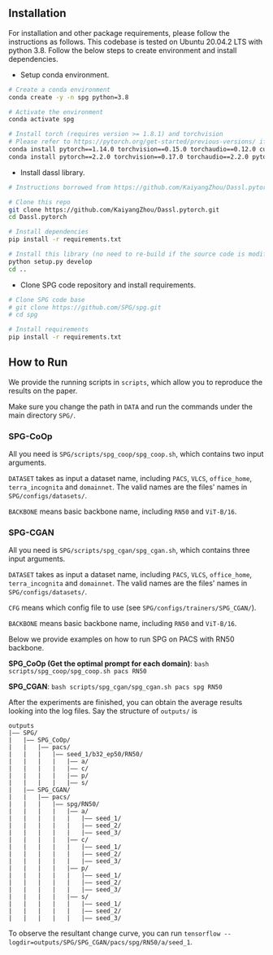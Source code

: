 
## Installation 
For installation and other package requirements, please follow the instructions as follows. 
This codebase is tested on Ubuntu 20.04.2 LTS with python 3.8. Follow the below steps to create environment and install dependencies.

* Setup conda environment.
```bash
# Create a conda environment
conda create -y -n spg python=3.8

# Activate the environment
conda activate spg

# Install torch (requires version >= 1.8.1) and torchvision
# Please refer to https://pytorch.org/get-started/previous-versions/ if your cuda version is different
conda install pytorch==1.14.0 torchvision==0.15.0 torchaudio==0.12.0 cudatoolkit=11.8 -c pytorch
conda install pytorch==2.2.0 torchvision==0.17.0 torchaudio==2.2.0 pytorch-cuda=12.1 -c pytorch -c nvidia
```

* Install dassl library.
```bash
# Instructions borrowed from https://github.com/KaiyangZhou/Dassl.pytorch#installation

# Clone this repo
git clone https://github.com/KaiyangZhou/Dassl.pytorch.git
cd Dassl.pytorch

# Install dependencies
pip install -r requirements.txt

# Install this library (no need to re-build if the source code is modified)
python setup.py develop
cd ..
```

* Clone SPG code repository and install requirements.
```bash
# Clone SPG code base
# git clone https://github.com/SPG/spg.git
# cd spg

# Install requirements
pip install -r requirements.txt
```


## How to Run

We provide the running scripts in `scripts`, which allow you to reproduce the results on the paper.

Make sure you change the path in `DATA` and run the commands under the main directory `SPG/`.

### SPG-CoOp

All you need is `SPG/scripts/spg_coop/spg_coop.sh`, which contains two input arguments.

`DATASET` takes as input a dataset name, including `PACS`, `VLCS`, `office_home`, `terra_incognita` and `domainnet`. The valid names are the files' names in `SPG/configs/datasets/`.

`BACKBONE` means basic backbone name, including `RN50` and `ViT-B/16`.

### SPG-CGAN

All you need is `SPG/scripts/spg_cgan/spg_cgan.sh`, which contains three input arguments.

`DATASET` takes as input a dataset name, including `PACS`, `VLCS`, `office_home`, `terra_incognita` and `domainnet`. The valid names are the files' names in `SPG/configs/datasets/`.

`CFG` means which config file to use (see `SPG/configs/trainers/SPG_CGAN/`).

`BACKBONE` means basic backbone name, including `RN50` and `ViT-B/16`.

Below we provide examples on how to run SPG on PACS with RN50 backbone.

**SPG_CoOp (Get the optimal prompt for each domain)**:
`bash scripts/spg_coop/spg_coop.sh pacs RN50`

**SPG_CGAN**:
`bash scripts/spg_cgan/spg_cgan.sh pacs spg RN50`


After the experiments are finished, you can obtain the average results looking into the log files. Say the structure of `outputs/` is

```
outputs
|–– SPG/
|   |–– SPG_CoOp/
|   |   |–– pacs/
|   |   |   |–– seed_1/b32_ep50/RN50/
|   |   |   |   |–– a/
|   |   |   |   |–– c/
|   |   |   |   |–– p/
|   |   |   |   |–– s/
|   |–– SPG_CGAN/
|   |   |–– pacs/
|   |   |   |–– spg/RN50/
|   |   |   |   |–– a/
|   |   |   |   |   |–– seed_1/
|   |   |   |   |   |–– seed_2/
|   |   |   |   |   |–– seed_3/
|   |   |   |   |–– c/
|   |   |   |   |   |–– seed_1/
|   |   |   |   |   |–– seed_2/
|   |   |   |   |   |–– seed_3/
|   |   |   |   |–– p/
|   |   |   |   |   |–– seed_1/
|   |   |   |   |   |–– seed_2/
|   |   |   |   |   |–– seed_3/
|   |   |   |   |–– s/
|   |   |   |   |   |–– seed_1/
|   |   |   |   |   |–– seed_2/
|   |   |   |   |   |–– seed_3/
```

To observe the resultant change curve, you can run
`tensorflow --logdir=outputs/SPG/SPG_CGAN/pacs/spg/RN50/a/seed_1`.

